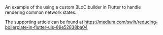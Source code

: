 An example of the using a custom BLoC builder in Flutter to handle rendering common network states.

The supporting article can be found at https://medium.com/swlh/reducing-boilerplate-in-flutter-uis-89e52838ba04